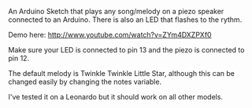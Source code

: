 An Arduino Sketch that plays any song/melody on a piezo speaker connected to an Arduino. There is also an LED that flashes to the rythm.

Demo here: http://www.youtube.com/watch?v=ZYm4DXZPXf0

Make sure your LED is connected to pin 13 and the piezo is connected to pin 12.

The default melody is Twinkle Twinkle Little Star, although this can be changed easily by changing the notes variable.

I've tested it on a Leonardo but it should work on all other models.
